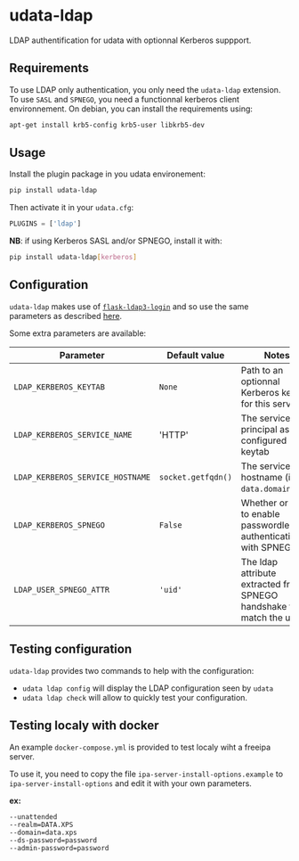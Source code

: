 # udata-ldap

LDAP authentification for udata with optionnal Kerberos suppport.

## Requirements

To use LDAP only authentication, you only need the `udata-ldap` extension.
To use `SASL` and `SPNEGO`, you need a functionnal kerberos client environnement.
On debian, you can install the requirements using:

```bash
apt-get install krb5-config krb5-user libkrb5-dev
```

## Usage

Install the plugin package in you udata environement:

```bash
pip install udata-ldap
```

Then activate it in your `udata.cfg`:

```python
PLUGINS = ['ldap']
```

**NB**: if using Kerberos SASL and/or SPNEGO, install it with:

```bash
pip install udata-ldap[kerberos]
```

## Configuration

`udata-ldap` makes use of [`flask-ldap3-login`](https://flask-ldap3-login.readthedocs.io/en/latest/index.html) and so use the same parameters as described [here](https://flask-ldap3-login.readthedocs.io/en/latest/configuration.html).

Some extra parameters are available:

| Parameter | Default value | Notes |
|-----------|---------------|-------|
| `LDAP_KERBEROS_KEYTAB` | `None` | Path to an optionnal Kerberos keytab for this service |
| `LDAP_KERBEROS_SERVICE_NAME` | 'HTTP' | The service principal as configured in the keytab |
| `LDAP_KERBEROS_SERVICE_HOSTNAME` | `socket.getfqdn()` | The service hostname (ie. `data.domain.com`) |
| `LDAP_KERBEROS_SPNEGO` | `False` | Whether or not to enable passwordless authentication with SPNEGO |
| `LDAP_USER_SPNEGO_ATTR` | `'uid'` | The ldap attribute extracted from SPNEGO handshake to match the user |

## Testing configuration

`udata-ldap` provides two commands to help with the configuration:

- `udata ldap config` will display the LDAP configuration seen by `udata`
- `udata ldap check` will allow to quickly test your configuration.

## Testing localy with docker

An example `docker-compose.yml` is provided to test localy wiht a freeipa server.

To use it, you need to copy the file `ipa-server-install-options.example` to `ipa-server-install-options` and edit it with your own parameters.

**ex:**

```
--unattended
--realm=DATA.XPS
--domain=data.xps
--ds-password=password
--admin-password=password
```
